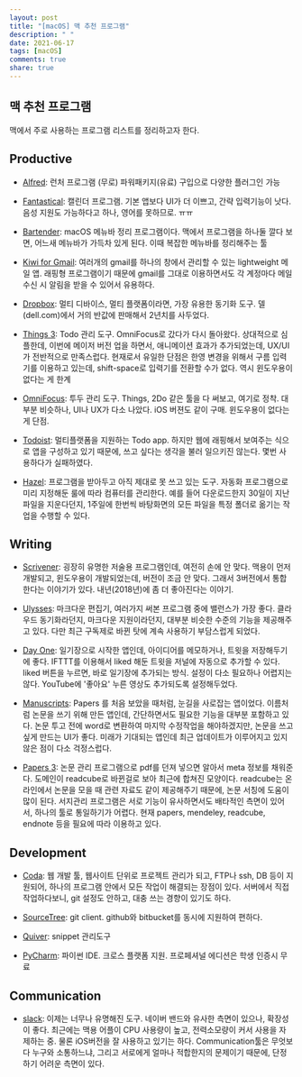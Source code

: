```yaml
---
layout: post
title: "[macOS] 맥 추천 프로그램"
description: " "
date: 2021-06-17
tags: [macOS]
comments: true
share: true
---
```


## 맥 추천 프로그램

맥에서 주로 사용하는 프로그램 리스트를 정리하고자 한다.

## Productive

* [Alfred](https://www.alfredapp.com/): 런처 프로그램 (무로) 파워패키지(유료) 구입으로 다양한 플러그인 가능

* [Fantastical](https://flexibits.com/fantastical): 캘린더 프로그램. 기본 앱보다 UI가 더 이쁘고, 간략 입력기능이 낫다. 음성 지원도 가능하다고 하나, 영어를 못하므로. ㅠㅠ

* [Bartender](https://www.macbartender.com/): macOS 메뉴바 정리 프로그램이다. 맥에서 프로그램을 하나둘 깔다 보면, 어느새 메뉴바가 가득차 있게 된다. 이때 복잡한 메뉴바를 정리해주는 툴

* [Kiwi for Gmail](http://www.kiwiforgmail.com/): 여러개의 gmail를 하나의 창에서 관리할 수 있는 lightweight 메일 앱. 래핑형 프로그램이기 때문에 gmail를 그대로 이용하면서도 각 계정마다 메일 수신 시 알림을 받을 수 있어서 유용하다.

* [Dropbox](https://www.dropbox.com/): 멀티 디바이스, 멀티 플랫폼이라면, 가장 유용한 동기화 도구. 델(dell.com)에서 거의 반값에 판매해서 2년치를 사두었다.

* [Things 3](https://culturedcode.com/things/): Todo 관리 도구. OmniFocus로 갔다가 다시 돌아왔다. 상대적으로 심플한데, 이번에 메이저 버전 업을 하면서, 애니메이션 효과가 추가되었는데, UX/UI가 전반적으로 만족스럽다. 현재로서 유일한 단점은 한영 변경을 위해서 구름 입력기를 이용하고 있는데, shift-space로 입력기를 전환할 수가 없다. 역시 윈도우용이 없다는 게 한계

* [OmniFocus](https://www.omnigroup.com/omnifocus): 투두 관리 도구. Things, 2Do 같은 툴을 다 써보고, 여기로 정착. 대부분 비슷하나, UI나 UX가 다소 나았다. iOS 버젼도 같이 구매. 윈도우용이 없다는 게 단점.

* [Todoist](https://en.todoist.com/): 멀티플랫폼을 지원하는 Todo app. 하지만 웹에 래핑해서 보여주는 식으로 앱을 구성하고 있기 때문에, 쓰고 싶다는 생각을 불러 일으키진 않는다. 몇번 사용하다가 실패하였다.

* [Hazel](https://www.noodlesoft.com/): 프로그램을 받아두고 아직 제대로 못 쓰고 있는 도구. 자동화 프로그램으로 미리 지정해둔 룰에 따라 컴퓨터를 관리한다. 예를 들어 다운로드한지 30일이 지난 파일을 지운다던지, 1주일에 한번씩 바탕화면의 모든 파일을 특정 폴더로 옮기는 작업을 수행할 수 있다.

## Writing

* [Scrivener](https://www.literatureandlatte.com/scrivener.php): 굉장히 유명한 저술용 프로그램인데, 여전히 손에 안 맞다. 맥용이 먼저 개발되고, 윈도우용이 개발되었는데, 버전이 조금 안 맞다. 그래서 3버전에서 통합한다는 이야기가 있다. 내년(2018년)에 좀 더 좋아진다는 이야기.

* [Ulysses](https://www.ulyssesapp.com/): 마크다운 편집기, 여러가지 써본 프로그램 중에 밸런스가 가장 좋다. 클라우드 동기화라던지, 마크다운 지원이라던지, 대부분 비슷한 수준의 기능을 제공해주고 있다. 다만 최근 구독제로 바뀐 탓에 계속 사용하기 부담스럽게 되었다.

* [Day One](http://dayoneapp.com/): 일기장으로 시작한 앱인데, 아이디어를 메모하거나, 트윗을 저장해두기에 좋다. IFTTT를 이용해서 liked 해둔 트윗을 저널에 자동으로 추가할 수 있다. liked 버튼을 누르면, 바로 일기장에 추가되는 방식. 설정이 다소 필요하나 어렵지는 않다. YouTube에 '좋아요' 누른 영상도 추가되도록 설정해두었다.

* [Manuscripts](https://www.manuscriptsapp.com/): Papers 를 처음 보았을 때처럼, 눈길을 사로잡는 앱이었다. 이름처럼 논문을 쓰기 위해 만든 앱인데, 간단하면서도 필요한 기능을 대부분 포함하고 있다. 논문 투고 전에 word로 변환하여 마지막 수정작업을 해야하겠지만, 논문을 쓰고 싶게 만드는 UI가 좋다. 미래가 기대되는 앱인데 최근 업데이트가 이루어지고 있지 않은 점이 다소 걱정스럽다.

* [Papers 3](https://www.readcube.com/papers/mac/): 논문 관리 프로그램으로 pdf를 던져 넣으면 알아서 meta 정보를 채워준다. 도메인이 readcube로 바뀐걸로 보아 최근에 합쳐진 모양이다. readcube는 온라인에서 논문을 모을 때 관련 자료도 같이 제공해주기 때문에, 논문 서칭에 도움이 많이 된다. 서지관리 프로그램은 서로 기능이 유사하면서도 배타적인 측면이 있어서, 하나의 툴로 통일하기가 어렵다. 현재 papers, mendeley, readcube, endnote 등을 필요에 따라 이용하고 있다.

## Development

* [Coda](https://panic.com/coda/): 웹 개발 툴, 웹사이트 단위로 프로젝트 관리가 되고, FTP나 ssh, DB 등이 지원되어, 하나의 프로그램 안에서 모든 작업이 해결되는 장점이 있다. 서버에서 직접 작업하다보니, git 설정도 안하고, 대충 쓰는 경향이 있기도 하다.

* [SourceTree](https://www.sourcetreeapp.com/): git client. github와 bitbucket를 동시에 지원하여 편하다.

* [Quiver](http://happenapps.com/#quiver): snippet 관리도구

* [PyCharm](https://www.jetbrains.com/pycharm/): 파이썬 IDE. 크로스 플랫폼 지원. 프로페셔널 에디션은 학생 인증시 무료

## Communication

* [slack](https://slack.com/): 이제는 너무나 유명해진 도구. 네이버 밴드와 유사한 측면이 있으나, 확장성이 좋다. 최근에는 맥용 어플이 CPU 사용량이 높고, 전력소모량이 커서 사용을 자제하는 중. 물론 iOS버전을 잘 사용하고 있기는 하다. Communication툴은 무엇보다 누구와 소통하느냐, 그리고 서로에게 얼마나 적합한지의 문제이기 때문에, 단정하기 어려운 측면이 있다.
